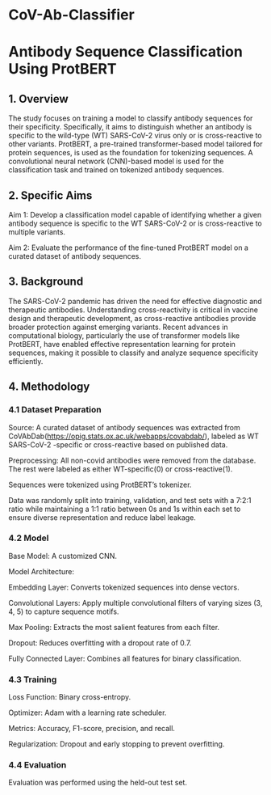 # CoV-Ab-Classifier
# Antibody Sequence Classification Using ProtBERT

## 1. Overview
The study focuses on training a model to classify antibody sequences for their specificity. Specifically, it aims to distinguish whether an antibody is specific to the wild-type (WT) SARS-CoV-2 virus only or is cross-reactive to other variants. ProtBERT, a pre-trained transformer-based model tailored for protein sequences, is used as the foundation for tokenizing sequences. A convolutional neural network (CNN)-based model is used for the classification task and trained on tokenized antibody sequences.

## 2. Specific Aims
Aim 1: Develop a classification model capable of identifying whether a given antibody sequence is specific to the WT SARS-CoV-2 or is cross-reactive to multiple variants.

Aim 2: Evaluate the performance of the fine-tuned ProtBERT model on a curated dataset of antibody sequences.

## 3. Background
The SARS-CoV-2 pandemic has driven the need for effective diagnostic and therapeutic antibodies. Understanding cross-reactivity is critical in vaccine design and therapeutic development, as cross-reactive antibodies provide broader protection against emerging variants. Recent advances in computational biology, particularly the use of transformer models like ProtBERT, have enabled effective representation learning for protein sequences, making it possible to classify and analyze sequence specificity efficiently.

## 4. Methodology

### 4.1 Dataset Preparation
Source: A curated dataset of antibody sequences was extracted from CoVAbDab(https://opig.stats.ox.ac.uk/webapps/covabdab/), labeled as WT SARS-CoV-2 -specific or cross-reactive based on published data.

Preprocessing:
All non-covid antibodies were removed from the database. The rest were labeled as either WT-specific(0) or cross-reactive(1).

Sequences were tokenized using ProtBERT’s tokenizer.

Data was randomly split into training, validation, and test sets with a 7:2:1 ratio while maintaining a 1:1 ratio between 0s and 1s within each set to ensure diverse representation and reduce label leakage.

### 4.2 Model
Base Model: A customized CNN.

Model Architecture:

Embedding Layer: Converts tokenized sequences into dense vectors.

Convolutional Layers: Apply multiple convolutional filters of varying sizes (3, 4, 5) to capture sequence motifs.

Max Pooling: Extracts the most salient features from each filter.

Dropout: Reduces overfitting with a dropout rate of 0.7.

Fully Connected Layer: Combines all features for binary classification.

### 4.3 Training
Loss Function: Binary cross-entropy.

Optimizer: Adam with a learning rate scheduler.

Metrics: Accuracy, F1-score, precision, and recall.

Regularization: Dropout and early stopping to prevent overfitting.

### 4.4 Evaluation
Evaluation was performed using the held-out test set.
 
